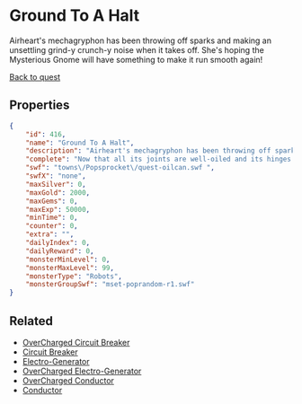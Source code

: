 # Ground To A Halt

Airheart's mechagryphon has been throwing off sparks and making an unsettling grind-y crunch-y noise when it takes off.  She's hoping the Mysterious Gnome will have something to make it run smooth again!

[Back to quest](../quests.md)

## Properties

```json
{
    "id": 416,
    "name": "Ground To A Halt",
    "description": "Airheart's mechagryphon has been throwing off sparks and making an unsettling grind-y crunch-y noise when it takes off.  She's hoping the Mysterious Gnome will have something to make it run smooth again!",
    "complete": "Now that all its joints are well-oiled and its hinges greased, Airheart's mechagryphon is ready to show you just how advanced gnome-tech really is!",
    "swf": "towns\/Popsprocket\/quest-oilcan.swf ",
    "swfX": "none",
    "maxSilver": 0,
    "maxGold": 2000,
    "maxGems": 0,
    "maxExp": 50000,
    "minTime": 0,
    "counter": 0,
    "extra": "",
    "dailyIndex": 0,
    "dailyReward": 0,
    "monsterMinLevel": 0,
    "monsterMaxLevel": 99,
    "monsterType": "Robots",
    "monsterGroupSwf": "mset-poprandom-r1.swf"
}
```

## Related

- [OverCharged Circuit Breaker](../items/2460-overcharged-circuit-breaker.md)
- [Circuit Breaker](../items/2461-circuit-breaker.md)
- [Electro-Generator](../items/2462-electro-generator.md)
- [OverCharged Electro-Generator](../items/2463-overcharged-electro-generator.md)
- [OverCharged Conductor](../items/2464-overcharged-conductor.md)
- [Conductor](../items/2465-conductor.md)


